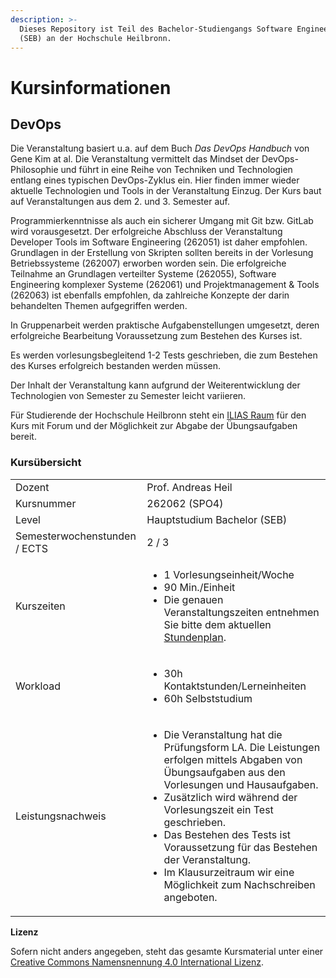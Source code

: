 ```yaml
---
description: >-
  Dieses Repository ist Teil des Bachelor-Studiengangs Software Engineering
  (SEB) an der Hochschule Heilbronn.
---
```


# Kursinformationen

## DevOps

Die Veranstaltung basiert u.a. auf dem Buch _Das DevOps Handbuch_ von Gene Kim at al. Die Veranstaltung vermittelt das Mindset der DevOps-Philosophie und führt in eine Reihe von Techniken und Technologien entlang eines typischen DevOps-Zyklus ein. Hier finden immer wieder aktuelle Technologien und Tools in der Veranstaltung Einzug. Der Kurs baut auf Veranstaltungen aus dem 2. und 3. Semester auf.

Programmierkenntnisse als auch ein sicherer Umgang mit Git bzw. GitLab wird vorausgesetzt. Der erfolgreiche Abschluss der Veranstaltung Developer Tools im Software Engineering (262051) ist daher empfohlen. Grundlagen in der Erstellung von Skripten sollten bereits in der Vorlesung Betriebssysteme (262007) erworben worden sein. Die erfolgreiche Teilnahme an Grundlagen verteilter Systeme (262055), Software Engineering komplexer Systeme (262061) und Projektmanagement & Tools (262063) ist ebenfalls empfohlen, da zahlreiche Konzepte der darin behandelten Themen aufgegriffen werden.

In Gruppenarbeit werden praktische Aufgabenstellungen umgesetzt, deren erfolgreiche Bearbeitung Voraussetzung zum Bestehen des Kurses ist.

Es werden vorlesungsbegleitend 1-2 Tests geschrieben, die zum Bestehen des Kurses erfolgreich bestanden werden müssen.

Der Inhalt der Veranstaltung kann aufgrund der Weiterentwicklung der Technologien von Semester zu Semester leicht variieren.

Für Studierende der Hochschule Heilbronn steht ein [ILIAS Raum](https://ilias.hs-heilbronn.de/goto.php?target=crs\_262954\&client\_id=iliashhn) für den Kurs mit Forum und der Möglichkeit zur Abgabe der Übungsaufgaben bereit.

### Kursübersicht

|                              |                                                                                                                                                                                                                                                                                                                                                                                                          |
| ---------------------------- | -------------------------------------------------------------------------------------------------------------------------------------------------------------------------------------------------------------------------------------------------------------------------------------------------------------------------------------------------------------------------------------------------------- |
| Dozent                       | Prof. Andreas Heil                                                                                                                                                                                                                                                                                                                                                                                       |
| Kursnummer                   | 262062 (SPO4)                                                                                                                                                                                                                                                                                                                                                                                            |
| Level                        | Hauptstudium Bachelor (SEB)                                                                                                                                                                                                                                                                                                                                                                              |
| Semesterwochenstunden / ECTS | 2 / 3                                                                                                                                                                                                                                                                                                                                                                                                    |
| Kurszeiten                   | <ul><li>1 Vorlesungseinheit/Woche</li><li>90 Min./Einheit</li><li>Die genauen Veranstaltungszeiten entnehmen Sie bitte dem aktuellen <a href="https://splan.hs-heilbronn.de/">Stundenplan</a>.</li></ul>                                                                                                                                                                                                 |
| Workload                     | <ul><li>30h Kontaktstunden/Lerneinheiten</li><li>60h Selbststudium</li></ul>                                                                                                                                                                                                                                                                                                                             |
| Leistungsnachweis            | <ul><li>Die Veranstaltung hat die Prüfungsform LA. Die Leistungen erfolgen mittels Abgaben von Übungsaufgaben aus den Vorlesungen und Hausaufgaben.</li><li>Zusätzlich wird während der Vorlesungszeit ein Test geschrieben.</li><li>Das Bestehen des Tests ist Voraussetzung für das Bestehen der Veranstaltung.</li><li>Im Klausurzeitraum wir eine Möglichkeit zum Nachschreiben angeboten.</li></ul> |

**Lizenz**

Sofern nicht anders angegeben, steht das gesamte Kursmaterial unter einer [Creative Commons Namensnennung 4.0 International Lizenz](https://creativecommons.org/licenses/by/4.0/).
